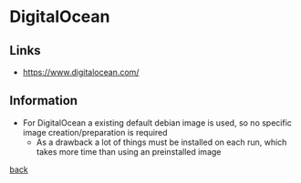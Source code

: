 # DigitalOcean

## Links
* https://www.digitalocean.com/

## Information
* For DigitalOcean a existing default debian image is used, so no specific image creation/preparation is required
    * As a drawback a lot of things must be installed on each run, which takes more time than using an preinstalled image

[back](../../)
